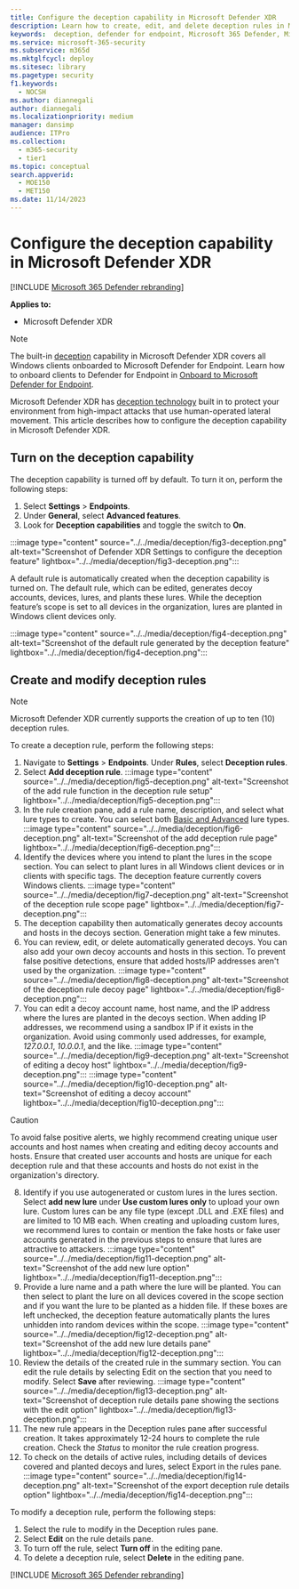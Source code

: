 ```yaml
---
title: Configure the deception capability in Microsoft Defender XDR
description: Learn how to create, edit, and delete deception rules in Microsoft Defender XDR.
keywords:  deception, defender for endpoint, Microsoft 365 Defender, Microsoft defender for endpoint, lures, fake hosts, fake users, fake network, honeypot, honeytoken, decoy, fake host, fake user, deception technology, create deception rule, modify deception rule, edit deception rule, delete deception rule
ms.service: microsoft-365-security
ms.subservice: m365d
ms.mktglfcycl: deploy
ms.sitesec: library
ms.pagetype: security
f1.keywords: 
  - NOCSH
ms.author: diannegali
author: diannegali
ms.localizationpriority: medium
manager: dansimp
audience: ITPro
ms.collection: 
  - m365-security
  - tier1
ms.topic: conceptual
search.appverid: 
  - MOE150
  - MET150
ms.date: 11/14/2023
---
```

# Configure the deception capability in Microsoft Defender XDR

[!INCLUDE [Microsoft 365 Defender rebranding](../includes/microsoft-defender.md)]

**Applies to:**

- Microsoft Defender XDR

> [!NOTE]
> The built-in [deception](deception-overview.md) capability in Microsoft Defender XDR covers all Windows clients onboarded to Microsoft Defender for Endpoint. Learn how to onboard clients to Defender for Endpoint in [Onboard to Microsoft Defender for Endpoint](/defender-for-endpoint/onboarding/).

Microsoft Defender XDR has [deception technology](deception-overview.md) built in to protect your environment from high-impact attacks that use human-operated lateral movement. This article describes how to configure the deception capability in Microsoft Defender XDR.

## Turn on the deception capability

The deception capability is turned off by default. To turn it on, perform the following steps:

1. Select **Settings** > **Endpoints**.
2. Under **General**, select **Advanced features**.
3. Look for **Deception capabilities** and toggle the switch to **On**.

:::image type="content" source="../../media/deception/fig3-deception.png" alt-text="Screenshot of Defender XDR Settings to configure the deception feature" lightbox="../../media/deception/fig3-deception.png":::

A default rule is automatically created when the deception capability is turned on. The default rule, which can be edited, generates decoy accounts, devices, lures, and plants these lures. While the deception feature’s scope is set to all devices in the organization, lures are planted in Windows client devices only.

:::image type="content" source="../../media/deception/fig4-deception.png" alt-text="Screenshot of the default rule generated by the deception feature" lightbox="../../media/deception/fig4-deception.png":::

## Create and modify deception rules

> [!NOTE]
> Microsoft Defender XDR currently supports the creation of up to ten (10) deception rules.

To create a deception rule, perform the following steps:

1. Navigate to **Settings** > **Endpoints**. Under **Rules**, select **Deception rules**.
2. Select **Add deception rule**.
:::image type="content" source="../../media/deception/fig5-deception.png" alt-text="Screenshot of the add rule function in the deception rule setup" lightbox="../../media/deception/fig5-deception.png":::
3. In the rule creation pane, add a rule name, description, and select what lure types to create. You can select both [Basic and Advanced](deception-overview.md#how-does-the-microsoft-defender-xdr-deception-capability-work) lure types.
:::image type="content" source="../../media/deception/fig6-deception.png" alt-text="Screenshot of the add deception rule page" lightbox="../../media/deception/fig6-deception.png":::
4. Identify the devices where you intend to plant the lures in the scope section. You can select to plant lures in all Windows client devices or in clients with specific tags. The deception feature currently covers Windows clients.
:::image type="content" source="../../media/deception/fig7-deception.png" alt-text="Screenshot of the deception rule scope page" lightbox="../../media/deception/fig7-deception.png":::
5. The deception capability then automatically generates decoy accounts and hosts in the decoys section. Generation might take a few minutes.  
6. You can  review, edit, or delete automatically generated decoys. You can also add your own decoy accounts and hosts in this section. To prevent false positive detections, ensure that added hosts/IP addresses aren't used by the organization.
:::image type="content" source="../../media/deception/fig8-deception.png" alt-text="Screenshot of the deception rule decoy page" lightbox="../../media/deception/fig8-deception.png":::
7. You can edit a decoy account name, host name, and the IP address where the lures are planted in the decoys section. When adding IP addresses, we recommend using a sandbox IP if it exists in the organization. Avoid using commonly used addresses, for example, *127.0.0.1*, *10.0.0.1*, and the like.
:::image type="content" source="../../media/deception/fig9-deception.png" alt-text="Screenshot of editing a decoy host" lightbox="../../media/deception/fig9-deception.png":::
:::image type="content" source="../../media/deception/fig10-deception.png" alt-text="Screenshot of editing a decoy account" lightbox="../../media/deception/fig10-deception.png":::
> [!CAUTION]
> To avoid false positive alerts, we highly recommend creating unique user accounts and host names when creating and editing decoy accounts and hosts. Ensure that created user accounts and hosts are unique for each deception rule and that these accounts and hosts do not exist in the organization's directory.

8. Identify if you use autogenerated or custom lures in the lures section. Select **add new lure** under **Use custom lures only** to upload your own lure. Custom lures can be any file type (except .DLL and .EXE files) and are limited to 10 MB each. When creating and uploading custom lures, we recommend lures to contain or mention the fake hosts or fake user accounts generated in the previous steps to ensure that lures are attractive to attackers.
:::image type="content" source="../../media/deception/fig11-deception.png" alt-text="Screenshot of the add new lure option" lightbox="../../media/deception/fig11-deception.png":::
9. Provide a lure name and a path where the lure will be planted. You can then select to plant the lure on all devices covered in the scope section and if you want the lure to be planted as a hidden file. If these boxes are left unchecked, the deception feature automatically plants the lures unhidden into random devices within the scope.
:::image type="content" source="../../media/deception/fig12-deception.png" alt-text="Screenshot of the add new lure details pane" lightbox="../../media/deception/fig12-deception.png":::
10. Review the details of the created rule in the summary section. You can edit the rule details by selecting Edit on the section that you need to modify. Select **Save** after reviewing.
:::image type="content" source="../../media/deception/fig13-deception.png" alt-text="Screenshot of deception rule details pane showing the sections with the edit option" lightbox="../../media/deception/fig13-deception.png":::
11. The new rule appears in the Deception rules pane after successful creation. It takes approximately 12-24 hours to complete the rule creation. Check the *Status* to monitor the rule creation progress.
12. To check on the details of active rules, including details of devices covered and planted decoys and lures, select Export in the rules pane.
:::image type="content" source="../../media/deception/fig14-deception.png" alt-text="Screenshot of the export deception rule details option" lightbox="../../media/deception/fig14-deception.png":::

To modify a deception rule, perform the following steps:

1. Select the rule to modify in the Deception rules pane.
2. Select **Edit** on the rule details pane.
3. To turn off the rule, select **Turn off** in the editing pane.  
4. To delete a deception rule, select **Delete** in the editing pane.

[!INCLUDE [Microsoft 365 Defender rebranding](../../includes/defender-m3d-techcommunity.md)]